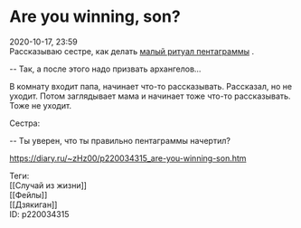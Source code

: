 Are you winning, son?
======================

   
 2020-10-17, 23:59   
  Рассказываю сестре, как делать  [малый ритуал пентаграммы](http://www.wiki93.ru/index.php?title=%D0%9C%D0%B0%D0%BB%D1%8B%D0%B9_%D1%80%D0%B8%D1%82%D1%83%D0%B0%D0%BB_%D0%9F%D0%B5%D0%BD%D1%82%D0%B0%D0%B3%D1%80%D0%B0%D0%BC%D0%BC%D1%8B)  .   
   
 -- Так, а после этого надо призвать архангелов...   
   
 В комнату входит папа, начинает что-то рассказывать. Рассказал, но не уходит. Потом заглядывает мама и начинает тоже что-то рассказывать. Тоже не уходит.   
   
 Сестра:   
   
 -- Ты уверен, что ты правильно пентаграммы начертил?   
    
 <https://diary.ru/~zHz00/p220034315_are-you-winning-son.htm>   
   
 Теги:   
 [[Случай из жизни]]   
 [[Фейлы]]   
 [[Дзякиган]]   
 ID: p220034315